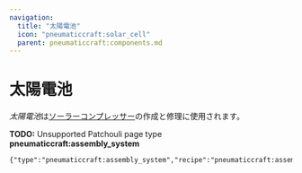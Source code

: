 ```yaml
---
navigation:
  title: "太陽電池"
  icon: "pneumaticcraft:solar_cell"
  parent: pneumaticcraft:components.md
---
```


# 太陽電池

*太陽電池*は[ソーラーコンプレッサー](../solar_compressor.md)の作成と修理に使用されます。

**TODO:** Unsupported Patchouli page type **pneumaticcraft:assembly_system**

```
{"type":"pneumaticcraft:assembly_system","recipe":"pneumaticcraft:assembly/solar_cell"}
```

